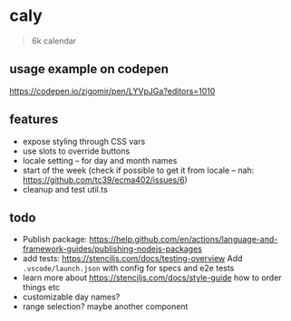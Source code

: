 # caly

> 6k calendar

## usage example on codepen

https://codepen.io/zigomir/pen/LYVpJGa?editors=1010

## features

- expose styling through CSS vars
- use slots to override buttons
- locale setting – for day and month names
- start of the week (check if possible to get it from locale – nah: https://github.com/tc39/ecma402/issues/6)
- cleanup and test util.ts

## todo

- Publish package: https://help.github.com/en/actions/language-and-framework-guides/publishing-nodejs-packages
- add tests: https://stenciljs.com/docs/testing-overview
  Add `.vscode/launch.json` with config for specs and e2e tests
- learn more about https://stenciljs.com/docs/style-guide
  how to order things etc
- customizable day names?
- range selection? maybe another component
